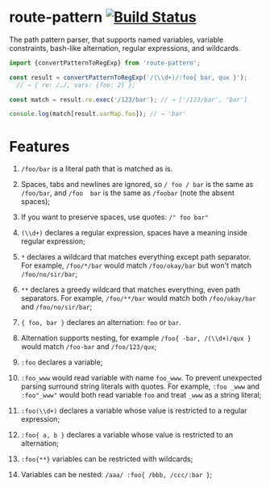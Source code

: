# route-pattern [![Build Status](https://travis-ci.com/smikhalevski/route-pattern.svg?branch=master)](https://travis-ci.com/smikhalevski/route-pattern)

The path pattern parser, that supports named variables, variable constraints, bash-like alternation, regular expressions, and wildcards.

```js
import {convertPatternToRegExp} from 'route-pattern';

const result = convertPatternToRegExp('/(\\d+)/:foo{ bar, qux }');
  // → { re: /…/, vars: {foo: 2} };

const match = result.re.exec('/123/bar'); // → ['/123/bar', 'bar']

console.log(match[result.varMap.foo]); // → 'bar'
```

# Features

1. `/foo/bar` is a literal path that is matched as is.

1. Spaces, tabs and newlines are ignored, so `/ foo / bar` is the same as `/foo/bar`, and `/foo  bar` is the same
   as `/foobar` (note the absent spaces);

1. If you want to preserve spaces, use quotes: `/" foo bar"`

1. `(\\d+)` declares a regular expression, spaces have a meaning inside regular expression;

1. `*` declares a wildcard that matches everything except path separator. For example, `/foo/*/bar` would
   match `/foo/okay/bar` but won't match `/foo/no/sir/bar`;

1. `**` declares a greedy wildcard that matches everything, even path separators. For example, `/foo/**/bar` would match
   both `/foo/okay/bar` and `/foo/no/sir/bar`;

1. `{ foo, bar }` declares an alternation: `foo` or `bar`.

1. Alternation supports nesting, for example `/foo{ -bar, /(\\d+)/qux }` would match `/foo-bar` and `/foo/123/qux`;

1. `:foo` declares a variable;

1. `:foo_www` would read variable with name `foo_www`. To prevent unexpected parsing surround string literals with
   quotes. For example, `:foo _www` and `:foo"_www"` would both read variable `foo` and treat `_www` as a string
   literal;

1. `:foo(\\d+)` declares a variable whose value is restricted to a regular expression;

1. `:foo{ a, b }` declares a variable whose value is restricted to an alternation;

1. `:foo{**}` variables can be restricted with wildcards;

1. Variables can be nested: `/aaa/ :foo{ /bbb, /ccc/:bar }`;
